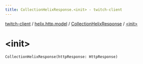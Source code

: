 ```yaml
---
title: CollectionHelixResponse.<init> - twitch-client
---
```


[twitch-client](../../index.html) / [helix.http.model](../index.html) / [CollectionHelixResponse](index.html) / [&lt;init&gt;](./-init-.html)

# &lt;init&gt;

`CollectionHelixResponse(httpResponse: HttpResponse)`